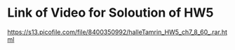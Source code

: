 # Link of Video for Soloution of HW5
https://s13.picofile.com/file/8400350992/halleTamrin_HW5_ch7_8_60_.rar.html
